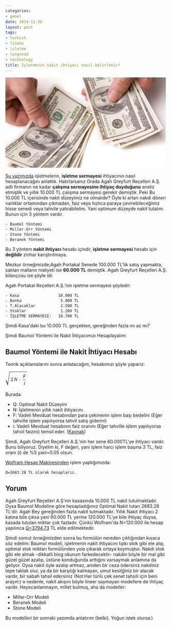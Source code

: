 ```yaml
---
categories:
- genel
date: 2014-11-30
layout: post
tags:
- turkish
- finans
- isletme
- longread
- technology
title: İşletmenin nakit ihtiyacı nasıl belirlenir?
---
```


![image](/images/tumblr_inline_nfus1fmFuX1r4exmc.jpg)

[Şu yazımızda](http://blog.suatatan.com/post/103972391975/isletme-sermayesi-ihtiyac-nas-l-hesaplan-r) işletmelerin, **işletme sermayesi** ihtiyacının nasıl hesaplanacağını anlattık. Hatırlarsanız Orada Agah Greyfurt Reçelleri A.Ş. adlı firmanın ne kadar **çalışma sermayesine ihtiyaç duyduğunu** analiz etmiştik ve yıllık 10.000 TL çalışma sermayesi gerekir demiştik. Peki Bu 10.000 TL içerisinde nakit düzeyimiz ne olmalıdır? Öyle ki artan nakdi dönen varlıklar ortamından çıkmadan, faiz veya hızlıca paraya çevirebileceğimiz hisse senedi veya tahvile yatırabilelim. Yani optimum düzeyde nakit tutalım. Bunun için 3 yöntem vardır.

```
- Baumol Yöntemi
- Miller-Orr Yöntemi
- Stone Yöntemi
- Beranek Yöntemi
```

Bu 3 yöntem **nakit ihtiyacı** hesabı içindir, **işletme sermayesi** hesabı için **değildir** zinhar karıştırılmaya.

Mezkur örneğimizde;Agah Portakal Senede 100.000 TL'lik satış yapmakta, satılan malların maliyeti ise **60.000 TL** demiştik. Agah Greyfurt Reçelleri A.Ş. bilançosu ise şöyle idi:

Agah Portakal Reçelleri A.Ş.‘nin işletme sermayesi şöyledir:

```
- Kasa                 10.000 TL
- Banka                 5.000 TL
- T.Alacaklar           2.500 TL
- Stoklar               1.200 TL
- İŞLETME SERMAYESİ:   18.700 TL
```

Şimdi Kasa'daki bu 10.000 TL gerçekten, gereğinden fazla mı az mı?

Şimdi Baumol Yöntemi ile Nakit İhtiyacımızı Hesaplayalım:

## Baumol Yöntemi ile Nakit İhtiyacı Hesabı

Teorik açıklamalarını sonra anlatacağım, hesabımızı şöyle yaparız:

![image](/images/tumblr_inline_nfurzslR8w1r4exmc.gif)

Burada:

- Q: Optimal Nakit Düzeyini  
- N: İşletmenin yıllık nakit ihtiyacını
- F: Vadeli Mevduat hesabından para çekmenin işlem başı bedelini (Eğer tahville işlem yapılıyorsa tahvil satış giderini)
- i: Vadeli Mevduat hesabının faiz oranını (Eğer tahville işlem yapılıyorsa tahvil faizini) temsil eder. ([Kaynak](http://www.howard-fletcher.com/uploads/Cash_Flow_Part_12_-_Cash_Models.pdf))

Şimdi, Agah Greyfurt Reçelleri A.Ş.'nin her sene 60.000TL'ye ihtiyacı vardır. Bunu biliyoruz. Diyelim ki, F değeri, yani işlem harcı işlem başına 3 TL, faiz oranı (i) de %5 yani=0.05 olsun.

[Wolfram Hesap Makinesinden](http://www.wolframalpha.com/input/?i=sqrt%282*60000*3%2F0.05%29) işlem yaptığımızda:

```
Q=2683.28 TL olarak hesaplarız.
```

## Yorum

Agah Greyfurt Reçelleri A.Ş'nin kasasında 10.000 TL nakit tutulmaktadır. Oysa Baumol Modeline göre hesapladığımız Optimal Nakit tutarı 2683.28 TL'dir. Agah Bey gereğinden fazla nakit tutmaktadır. Yıllık Nakit ihtiyacı 2 katına bile çıksa yani 60.000 TL yerine 120.000 TL'ye bile ihtiyaç duysa, kasada tutulan miktar çok fazladır. Çünkü Wolfram'da N=120.000 ile hesap yapılınca [Q=3794.73](http://www.wolframalpha.com/input/?i=sqrt%282*120000*3%2F0.05%29) TL elde edilmektedir.

Şimdi somut örneğimizden sonra bu formülün nereden çıktığından kısaca söz edelim: Baumol modeli, işletmenin nakit ihtiyacını tıpkı stok gibi ele alıp, optimal stok miktarı formülünden yola çıkarak ortaya koymuştur. Nakdi stok gibi ele almak -dikkatli blog okurum farkedecektir- nakdin böyle bir mal gibi güzel güzel azalıp, üstüne konduğunda arttığını varsaymak anlamına da geliyor. Oysa nakit öyle azalıp artmaz, aniden bir ceza ödersiniz nakdiniz tepe taklak olur, ya da bir karşılığı kalmayan, umut kesitğiniz bir alacak vardır, bir sabah tahsil edersiniz (Not:Her türlü çek senet tahsili için beni arayın:) o nedenle, nakit akışını böyle lineer saymayan modellere de ihtiyaç vardır. Heyecanlanmayın, millet bulmuş, aha da modeller:

- Miller-Orr Modeli
- Beranek Modeli
- Stone Modeli

Bu modelleri bir sonraki yazımda anlatırım (belki). Yoğun istek olursa:)
